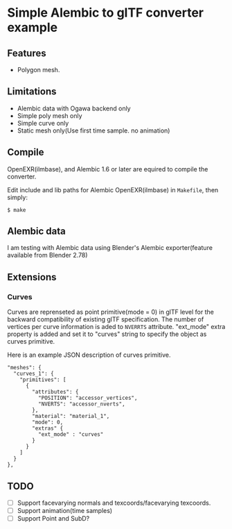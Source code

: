 # Simple Alembic to glTF converter example

## Features

* Polygon mesh.

## Limitations

* Alembic data with Ogawa backend only
* Simple poly mesh only
* Simple curve only
* Static mesh only(Use first time sample. no animation)

## Compile

OpenEXR(ilmbase), and Alembic 1.6 or later are equired to compile the converter.

Edit include and lib paths for Alembic OpenEXR(ilmbase) in `Makefile`, then simply:

    $ make

## Alembic data

I am testing with Alembic data using Blender's Alembic exporter(feature available from Blender 2.78)

## Extensions

### Curves

Curves are reprenseted as point primitive(mode = 0) in glTF level for the backward compatibility of existing glTF specification.
The number of vertices per curve information is aded to `NVERRTS` attribute.
"ext_mode" extra property is added and set it to "curves" string to specify the object as curves primitive.

Here is an example JSON description of curves primitive.


    "meshes": {
      "curves_1": {
        "primitives": [
          {
            "attributes": {
              "POSITION": "accessor_vertices",
              "NVERTS": "accessor_nverts",
            },
            "material": "material_1",
            "mode": 0,
            "extras" {
              "ext_mode" : "curves"
            } 
          }
        ]
      }
    },


## TODO

* [ ] Support facevarying normals and texcoords/facevarying texcoords.
* [ ] Support animation(time samples)
* [ ] Support Point and SubD?
